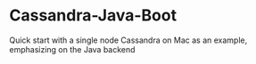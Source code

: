 # Cassandra-Java-Boot
Quick start with a single node Cassandra on Mac as an example, emphasizing on the Java backend
